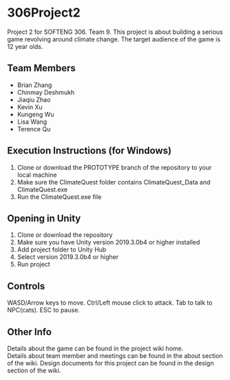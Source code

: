 # 306Project2
Project 2 for SOFTENG 306. Team 9. This project is about building a serious game revolving around climate change. The target audience of the game is 12 year olds.

## Team Members
- Brian Zhang
- Chinmay Deshmukh
- Jiaqiu Zhao
- Kevin Xu
- Kungeng Wu
- Lisa Wang
- Terence Qu

## Execution Instructions (for Windows)
1. Clone or download the PROTOTYPE branch of the repository to your local machine
2. Make sure the ClimateQuest folder contains ClimateQuest_Data and ClimateQuest.exe
3. Run the ClimateQuest.exe file

## Opening in Unity
1. Clone or download the repository
2. Make sure you have Unity version 2019.3.0b4 or higher installed
3. Add project folder to Unity Hub
4. Select version 2019.3.0b4 or higher
5. Run project

## Controls
WASD/Arrow keys to move. 
Ctrl/Left mouse click to attack. 
Tab to talk to NPC(cats). 
ESC to pause. 

## Other Info
Details about the game can be found in the project wiki home.  
Details about team member and meetings can be found in the about section of the wiki.
Design documents for this project can be found in the design section of the wiki.
